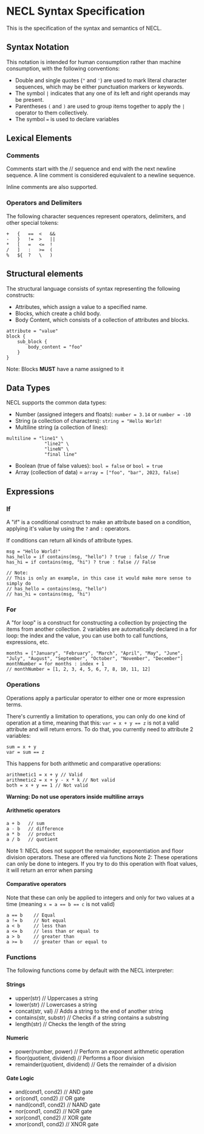 # NECL Syntax Specification

This is the specification of the syntax and semantics of NECL.

## Syntax Notation

This notation is intended for human consumption rather than machine consumption, with the following conventions:

- Double and single quotes (`"` and `'`) are used to mark literal character sequences, which may be either punctuation markers or keywords.
- The symbol `|` indicates that any one of its left and right operands may be present.
- Parentheses `(` and `)` are used to group items together to apply the `|` operator to them collectively.
- The symbol `=` is used to declare variables

## Lexical Elements

### Comments

Comments start with the // sequence and end with the next newline sequence. A line comment is considered equivalent to a newline sequence.

Inline comments are also supported.

### Operators and Delimiters

The following character sequences represent operators, delimiters, and other special tokens:

```
+   {   ==  <   &&  
-   }   !=  >   ||  
*   [   =   <=  !
/   ]   :   >=  (
%   ${  ?   \   )
```

## Structural elements

The structural language consists of syntax representing the following constructs:

- Attributes, which assign a value to a specified name.
- Blocks, which create a child body.
- Body Content, which consists of a collection of attributes and blocks.

```
attribute = "value"
block {
    sub_block {
        body_content = "foo"
    }
}
```

Note: Blocks **MUST** have a name assigned to it

## Data Types

NECL supports the common data types:

- Number (assigned integers and floats): `number = 3.14` or `number = -10`
- String (a collection of characters): `string = "Hello World!`
- Multiline string (a collection of lines): 
```
multiline = "line1" \
              "line2" \
              "lineN" \
              "final line"
```
- Boolean (true of false values): `bool = false` or `bool = true`
- Array (collection of data) = `array = ["foo", "bar", 2023, false]`

## Expressions

### If

A "if" is a conditional construct to make an attribute based on a condition, applying it's value by using the `?` and `:` operators.

If conditions can return all kinds of attribute types.

```
msg = "Hello World!"
has_hello = if contains(msg, "hello") ? true : false // True
has_hi = if contains(msg, "hi") ? true : false // False

// Note:
// This is only an example, in this case it would make more sense to simply do
// has_hello = contains(msg, "hello")
// has_hi = contains(msg, "hi")
```

### For

A "for loop" is a construct for constructing a collection by projecting the items from another collection. 2 variables are automatically declared in a for loop: the index and the value, you can use both to call functions, expressions, etc.

```
months = ["January", "February", "March", "April", "May", "June", "July", "August", "September", "October", "November", "December"]
monthNumber = for months : index + 1
// monthNumber = [1, 2, 3, 4, 5, 6, 7, 8, 10, 11, 12]
```

### Operations

Operations apply a particular operator to either one or more expression terms.

There's currently a limitation to operations, you can only do one kind of operation at a time, meaning that this: `var = x + y == z` is not a valid attribute and will return errors. To do that, you currently need to attribute 2 variables:
```
sum = x + y
var = sum == z
```

This happens for both arithmetic and comparative operations:
```
arithmetic1 = x + y // Valid
arithmetic2 = x + y - x * k // Not valid
both = x + y == 1 // Not valid
```

**Warning: Do not use operators inside multiline arrays**

#### Arithmetic operators
```
a + b   // sum 
a - b   // difference
a * b   // product
a / b   // quotient
```

Note 1: NECL does not support the remainder, exponentiation and floor division operators. These are offered via functions
Note 2: These operations can only be done to integers. If you try to do this operation with float values, it will return an error when parsing

#### Comparative operators

Note that these can only be applied to integers and only for two values at a time (meaning `x = a == b == c` is not valid)

```
a == b    // Equal
a != b    // Not equal
a < b     // less than
a <= b    // less than or equal to
a > b     // greater than
a >= b    // greater than or equal to
```

### Functions

The following functions come by default with the NECL interpreter:

#### Strings

- upper(str) // Uppercases a string
- lower(str) // Lowercases a string
- concat(str, val) // Adds a string to the end of another string
- contains(str, substr) // Checks if a string contains a substring
- length(str) // Checks the length of the string

#### Numeric

- power(number, power) // Perform an exponent arithmetic operation
- floor(quotient, dividend) // Performs a floor division
- remainder(quotient, dividend) // Gets the remainder of a division

#### Gate Logic

- and(cond1, cond2) // AND gate
- or(cond1, cond2) // OR gate
- nand(cond1, cond2) // NAND gate
- nor(cond1, cond2) // NOR gate
- xor(cond1, cond2) // XOR gate
- xnor(cond1, cond2) // XNOR gate
